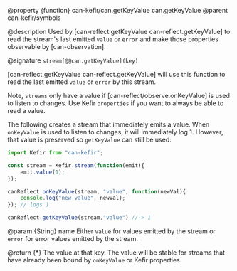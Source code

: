@property {function} can-kefir/can.getKeyValue can.getKeyValue
@parent can-kefir/symbols

@description Used by [can-reflect.getKeyValue can-reflect.getKeyValue] to read the
stream's last emitted `value` or `error` and make those properties observable
by [can-observation].

@signature `stream[@@can.getKeyValue](key)`

[can-reflect.getKeyValue can-reflect.getKeyValue] will use this function
to read the last emitted `value` or `error` by this stream.  

Note, `streams` only have a value if [can-reflect/observe.onKeyValue] is used to listen to changes.  Use
Kefir `properties` if you want to always be able to read a value.


The following creates a stream that immediately emits a value.  When `onKeyValue`
is used to listen to changes, it will immediately log 1.  However,
that value is preserved so `getKeyValue` can still be used:


```js
import Kefir from "can-kefir";

const stream = Kefir.stream(function(emit){
	emit.value(1);
});

canReflect.onKeyValue(stream, "value", function(newVal){
	console.log("new value", newVal);
}); // logs 1

canReflect.getKeyValue(stream,"value") //-> 1
```

@param {String} name Either `value` for values emitted by the stream or `error` for
error values emitted by the stream.

@return {*} The value at that key.  The value will be stable for streams that
have already been bound by `onKeyValue` or Kefir properties.
